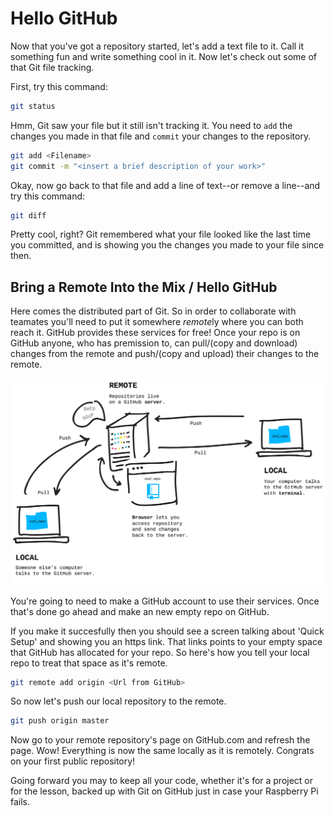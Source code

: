 # Hello GitHub

Now that you've got a repository started, let's add a text file to it. Call it something fun and write something cool in it. Now let's check out some of that Git file tracking.

First, try this command:

```bash
git status
```

Hmm, Git saw your file but it still isn't tracking it. You need to `add` the changes you made in that file and `commit` your changes to the repository.

```bash
git add <Filename>
git commit -m "<insert a brief description of your work>"
```

Okay, now go back to that file and add a line of text--or remove a line--and try this command:

```bash
git diff
```

Pretty cool, right? Git remembered what your file looked like the last time you committed, and is showing you the changes you made to your file since then.

## Bring a Remote Into the Mix / Hello GitHub

Here comes the distributed part of Git. So in order to collaborate with teamates you'll need to put it somewhere *remote*ly where you can both reach it. GitHub provides these services for free! Once your repo is on GitHub anyone, who has premission to, can pull/(copy and download) changes from the remote and push/(copy and upload) their changes to the remote.

![remotes](../images/remotes.png)

You're going to need to make a GitHub account to use their services. Once that's done go ahead and make an new empty repo on GitHub.

If you make it succesfully then you should see a screen talking about 'Quick Setup' and showing you an https link. That links points to your empty space that GitHub has allocated for your repo. So here's how you tell your local repo to treat that space as it's remote.

```bash
git remote add origin <Url from GitHub>
```

So now let's push our local repository to the remote.

```bash
git push origin master
```

Now go to your remote repository's page on GitHub.com and refresh the page. Wow! Everything is now the same locally as it is remotely. Congrats on your first public repository!

Going forward you may to keep all your code, whether it's for a project or for the lesson, backed up with Git on GitHub just in case your Raspberry Pi fails.
